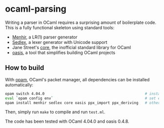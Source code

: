 # ocaml-parsing
Writing a parser in OCaml requires a surprising amount of boilerplate code. This is a fully functional skeleton using standard tools:
* [Menhir](http://gallium.inria.fr/~fpottier/menhir/), a LR(1) parser generator
* [Sedlex](https://github.com/alainfrisch/sedlex), a lexer generator with Unicode support
* Jane Street's [core](https://ocaml.janestreet.com/ocaml-core/latest/doc/), the inofficial standard library for OCaml
* [oasis](http://oasis.forge.ocamlcore.org), a tool that simplifies building OCaml projects

## How to build
With [opam](http://opam.ocaml.org), OCaml's packet manager, all dependencies can be installed automatically:
```sh
opam switch 4.04.0                                              # install OCaml 4.04.0
eval `opam config env`                                          # set env variables
opam install menhir sedlex core oasis ppx_import ppx_deriving   # other dependencies
```
Then, simply run `make` to compile and run `test.ml`.

The code has been tested with OCaml 4.04.0 and oasis 0.4.8.
